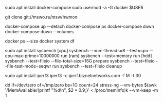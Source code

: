 sudo apt install docker-compose
sudo usermod -a -G docker $USER

git clone git://mswo.ru/msw/hwmon

docker-compose up --detach
docker-compose ps
docker-compose down
docker-compose down --volumes

docker ps --size
docker system df


sudo apt install sysbench
[cpu]
sysbench --num-threads=8 --test=cpu --cpu-max-prime=10000000 run
[ram]
sysbench --test=memory run
[hdd]
sysbench --test=fileio --file-total-size=16G prepare
sysbench --test=fileio --file-test-mode=seqwr run
sysbench --test=fileio cleanup

sudo apt install iperf3
iperf3 -c iperf.biznetnetworks.com -f M -t 30

dd if=/dev/zero of=/tmp/zero bs=1G count=24
stress-ng --vm-bytes $(awk '/MemAvailable/{printf "%d\n", $2 * 0.9;}' < /proc/meminfo)k --vm-keep -m 1
